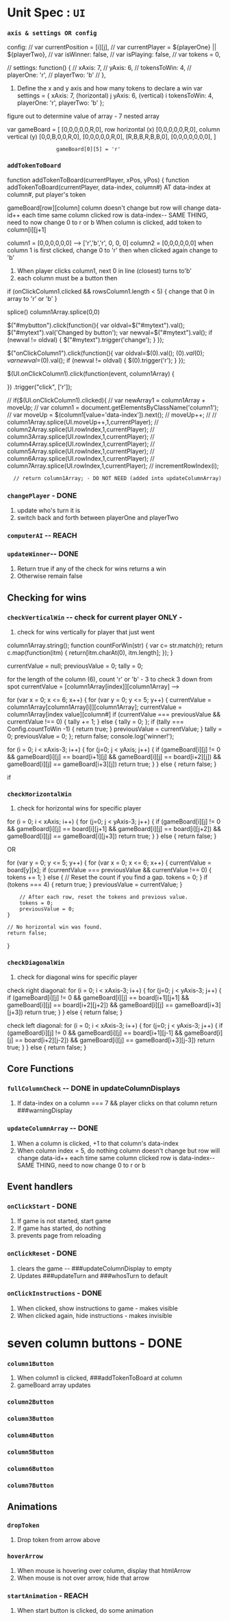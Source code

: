 # Unit Spec : `UI`

### `axis & settings OR config`

  config:
  // var currentPosition = [i][j],
  // var currentPlayer = ${playerOne} || ${playerTwo},
  // var isWinner: false,
  // var isPlaying: false,
  // var tokens = 0,

  // settings: function() {
  //   xAxis: 7,
  //   yAxis: 6,
  //   tokensToWin: 4,
  //   playerOne: 'r',
  //   playerTwo: 'b'
  // },

  1. Define the x and y axis and how many tokens to declare a win
  var settings = {
    xAxis: 7, (horizontal) j
    yAxis: 6, (vertical) i
    tokensToWin: 4,
    playerOne: 'r',
    playerTwo: 'b'
  };

  figure out to determine value of array - 7 nested array

  var gameBoard = [ [0,0,0,0,0,R,0], row horizontal (x)
                    [0,0,0,0,0,R,0], column vertical (y)
                    [0,0,B,0,0,R,0],
                    [0,0,0,0,0,R,0],
                    [R,B,B,R,B,B,0],
                    [0,0,0,0,0,0,0], ]

                    gameBoard[0][5] = 'r'

### `addTokenToBoard`
  function addTokenToBoard(currentPlayer, xPos, yPos) {
  function addTokenToBoard(currentPlayer, data-index, column#)
  AT data-index at column#, put player's token
  <!-- gameBoard[xPos][yPos] = playerSpot;
  gameBoard[j][i] -- [data-id][] -->
  gameBoard[row][column]
  column doesn't change but row will change
  data-id++ each time same column clicked
  row is data-index-- SAME THING,
  need to now change 0 to r or b
  When column is clicked, add token to column[i][j+1]

  column1 = [0,0,0,0,0,0] --> ['r','b','r', 0, 0, 0]
  column2 = [0,0,0,0,0,0]
  when column 1 is first clicked, change 0 to 'r' then when clicked again change to 'b'

  1. When player clicks column1, next 0 in line (closest) turns to'b'
  2. each column must be a button then

  if (onClickColumn1.clicked && rowsColumn1.length < 5) {
    change that 0 in array to 'r' or 'b'
  }

  splice()
  column1Array.splice(0,0)


  $("#mybutton").click(function(){
    var oldval=$("#mytext").val();
    $("#mytext").val('Changed by button');
    var newval=$("#mytext").val();
    if (newval != oldval) {
      $("#mytext").trigger('change');
    }
  });

  $("onClickColumn1").click(function(){
    var oldval=$(0).val();
    $(0).val(0);
    var newval=$(0).val();
    if (newval != oldval) {
      $(0).trigger('r');
    }
  });

  $(UI.onClickColumn1).click(function(event, column1Array) {

  })
  .trigger("click", ['r']);

  // if($(UI.onClickColumn1).clicked){
    // var newArray1 = column1Array + moveUp;
    // var column1 = document.getElementsByClassName('column1');
    // var moveUp = $(column1[value='data-index']).next();
    //   moveUp++;
    //
    // column1Array.splice(UI.moveUp++,1,currentPlayer);
    // column2Array.splice(UI.rowIndex,1,currentPlayer);
    // column3Array.splice(UI.rowIndex,1,currentPlayer);
    // column4Array.splice(UI.rowIndex,1,currentPlayer);
    // column5Array.splice(UI.rowIndex,1,currentPlayer);
    // column6Array.splice(UI.rowIndex,1,currentPlayer);
    // column7Array.splice(UI.rowIndex,1,currentPlayer);
    // incrementRowIndex(i);

      // return column1Array; - DO NOT NEED (added into updateColumnArray)

### `changePlayer` - DONE
1. update who's turn it is
2. switch back and forth between playerOne and playerTwo

### `computerAI` -- REACH

  <!-- ### `updateTurn` - JS code
  1. Default starts with playerOne
  2. if !playerOne, then playerTwo -->

### `updateWinner`-- DONE
1. Return true if any of the check for wins returns a win
2. Otherwise remain false

## Checking for wins

### `checkVerticalWin` -- check for current player ONLY -

1. check for wins vertically for player that just went

column1Array.string();
function countForWin(str) {
  var c= str.match(r);
  return c.map(function(itm) {
    return[itm.charAt(0), itm.length];
    });
}

currentValue = null;
previousValue = 0;
tally = 0;

for the length of the column (6), count 'r' or 'b' - 3 to check 3 down from spot
  currentValue = [column1Array[index]][column1Array] -->

  for (var x = 0; x <= 6; x++) {
    for (var y = 0; y <= 5; y++) {
      currentValue = column1Array[column1Array[i]][column1Array];
      currentValue = column1Array[index value][column#]
      if (currentValue === previousValue && currentValue !== 0) {
        tally += 1;
      } else {
        tally = 0;
      };
      if (tally === Config.countToWin -1) {
        return true;
      }
      previousValue = currentValue;
    }
    tally = 0;
    previousValue = 0;
  };
    return false;
    console.log('winner!');


  for (i = 0; i < xAxis-3; i++) {
    for (j=0; j < yAxis; j++) {
      if (gameBoard[i][j] != 0 && gameBoard[i][j] == board[i+1][j] && gameBoard[i][j] == board[i+2][j]) && gameBoard[i][j] == gameBoard[i+3][j])
      return true;
    }
  } else {
    return false;
  }

  if

<!--
function checkVerticalWin(token, column, data-index) {
  if (column[i][index] < axis.xAxis) {
    for (var i = 0; i < axis.xAxis; i++) {
      if ( tokens[black] < 4) {
        tokens[black]++ (updateDataIndex)
        array.push(); (updateColumnArray)
      } else if (tokens === 4) {
        array.push();
        return updateWinner;
      } else if (column[i][index] === 7) {
        return fullColumnCheck;
      }
    }
  }
} -->

### `checkHorizontalWin`
1. check for horizontal wins for specific player

for (i = 0; i < xAxis; i++) {
  for (j=0; j < yAxis-3; j++) {
    if (gameBoard[i][j] != 0 && gameBoard[i][j] == board[i][j+1] && gameBoard[i][j] == board[i][j+2]) && gameBoard[i][j] == gameBoard[i][j+3])
    return true;
  }
} else {
  return false;
}

OR

for (var y = 0; y <= 5; y++) {
        for (var x = 0; x <= 6; x++) {
            currentValue = board[y][x];
            if (currentValue === previousValue && currentValue !== 0) {
                tokens += 1;
            } else {
                // Reset the count if you find a gap.
                tokens = 0;
            }
            if (tokens === 4) {
                return true;
            }
            previousValue = currentValue;
        }

        // After each row, reset the tokens and previous value.
        tokens = 0;
        previousValue = 0;
    }

    // No horizontal win was found.
    return false;
}

### `checkDiagonalWin`
1. check for diagonal wins for specific player

check right diagonal:
for (i = 0; i < xAxis-3; i++) {
  for (j=0; j < yAxis-3; j++) {
    if (gameBoard[i][j] != 0 && gameBoard[i][j] == board[i+1][j+1] && gameBoard[i][j] == board[i+2][j+2]) && gameBoard[i][j] == gameBoard[i+3][j+3])
    return true;
  }
} else {
  return false;
}

check left diagonal:
for (i = 0; i < xAxis-3; i++) {
  for (j=0; j < yAxis-3; j++) {
    if (gameBoard[i][j] != 0 && gameBoard[i][j] == board[i+1][j-1] && gameBoard[i][j] == board[i+2][j-2]) && gameBoard[i][j] == gameBoard[i+3][j-3])
    return true;
  }
} else {
  return false;
}


## Core Functions

<!-- ### `updateDataIndex`
1. When a column is clicked, update the data-index of that column +1
2. if that column array === 7, do nothing
tokens = tokens + 1; -->

### `fullColumnCheck` -- DONE in updateColumnDisplays
1. If data-index on a column === 7 && player clicks on that column
return ###warningDisplay

### `updateColumnArray` -- DONE
1. When a column is clicked, +1 to that column's data-index
2. When column index = 5, do nothing
column doesn't change but row will change
data-id++ each time same column clicked
row is data-index-- SAME THING,
need to now change 0 to r or b


## Event handlers

### `onClickStart` - DONE
1. If game is not started,
    start game
2. If game has started, do nothing
3. prevents page from reloading


### `onClickReset` - DONE
1. clears the game -- ###updateColumnDisplay to empty
2. Updates ###updateTurn and ###whosTurn to default

### `onClickInstructions` - DONE
1. When clicked, show instructions to game - makes visible
2. When clicked again, hide instructions - makes invisible

# seven column buttons - DONE
### `column1Button`
1. When column1 is clicked, ###addTokenToBoard at column
2. gameBoard array updates
### `column2Button`
### `column3Button`
### `column4Button`
### `column5Button`
### `column6Button`
### `column7Button`

## Animations

### `dropToken`
1. Drop token from arrow above

### `hoverArrow`
1. When mouse is hovering over column, display that htmlArrow
2. When mouse is not over arrow, hide that arrow

### `startAnimation` - REACH
1. When start button is clicked, do some animation
